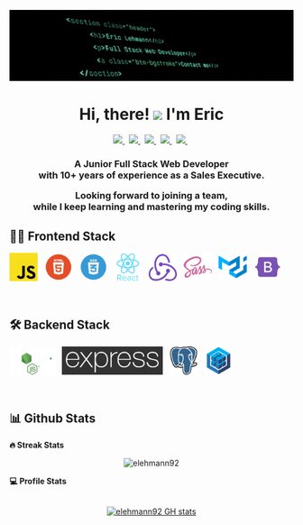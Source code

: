 ![banner](./BANNER.jpeg)

<h1 align="center">Hi, there! <img src="https://media.giphy.com/media/hvRJCLFzcasrR4ia7z/giphy.gif" width="25px">  I'm Eric</h1>

<p align="center">
  <a href="https://www.linkedin.com/in/eric-lehmann-g/?locale=en_US">
   <img src="https://img.icons8.com/color/48/000000/linkedin.png" width="3.5%"/>
    </a><span>&nbsp;</span>
  <a href="https://twitter.com/equitooo">
    <img src="https://img.icons8.com/color/48/000000/twitter.png" width="3.5%"/>
  </a><span>&nbsp;</span>
  <a href="https://www.instagram.com/elehmann92">
    <img src="https://img.icons8.com/fluent/48/000000/instagram-new.png" width="3.5%"/>
  </a><span>&nbsp;</span>
  <a href="mailto:e.lehmanng@gmail.com">
    <img src="https://img.icons8.com/fluent/48/000000/gmail.png" width="3.5%"/>
  </a><span>&nbsp;</span>
  <a href="https://github.com/elehmann92">
    <img src="https://img.icons8.com/fluent/48/000000/github.png" width="3.5%"/>
  </a><span>&nbsp;</span>
</p>
<h3 align="center"> A Junior Full Stack Web Developer <br> with 10+ years of experience as a Sales Executive. 

Looking forward to joining a team, <br> while I keep learning and mastering my coding skills.
</h3>

## 👨‍💻 Frontend Stack
<p>
    <img src="./tech_logos/javascript.png" width="50px"/>
    <span>&nbsp;</span>
    <img src="./tech_logos/html logo.webp" width="50px"/>
    <span>&nbsp;</span>
    <img src="./tech_logos/css logo.webp" width="50px"/>
    <span>&nbsp;</span>
    <img src="./tech_logos/react.webp" width="50px"/>
    <span>&nbsp;</span>
    <img src="./tech_logos/redux.png" width="50px"/>
    <span>&nbsp;</span>
    <img src="./tech_logos/sass.webp" width="50px"/>
    <span>&nbsp;</span>
    <img src="./tech_logos/material-ui.svg" width="50px"/>
    <span>&nbsp;</span>
    <img src="./tech_logos/bootstrap-256.png" width="50px"/>
</p>
<br>

## 🛠️ Backend Stack
<p>
    <img src="./tech_logos/node white.svg" height="50px"/>
    <span>&nbsp;</span>
    <img src="./tech_logos/express.png" height="50px"/>
    <span>&nbsp;</span>
    <img src="./tech_logos/postgre.webp" width="50px"/>
    <span>&nbsp;</span>
    <img src="./tech_logos/sequelize iso.webp" width="50px"/>
    <span>&nbsp;</span>
</p>
<br>



## 📊 Github Stats

<summary><b>🔥 Streak Stats</b></summary>
<p align="center"><img src="https://github-readme-streak-stats.herokuapp.com/?user=elehmann92&theme=algolia" alt="elehmann92" /></p>


  <summary><b>💻 Profile Stats</b></summary>
  <br/>
  <p align="center">
    <a href="https://github.com/anuraghazra/github-readme-stats"><img alt="elehmann92 GH stats" src="https://github-readme-stats.vercel.app/api?username=elehmann92&show_icons=true&theme=dark" height="192px"/></a>
<br/>
  &nbsp;
	<!-- 
<img src="https://github-readme-stats.vercel.app/api/top-langs?username=elehmann92&langs_count=10&show_icons=true&locale=en&layout=compact&theme=algolia" alt="7oSkaaa" height="192px"/>
  <br/>
  <b>Note:</b> Top languages is only a metric of the languages my public code consists of and doesn't reflect experience or skill level.
-->
		  
  </p>


<!--
**elehmann92/elehmann92** is a ✨ _special_ ✨ repository because its `README.md` (this file) appears on your GitHub profile.

Here are some ideas to get you started:

- 🔭 I’m currently working on ...
- 🌱 I’m currently learning ...
- 👯 I’m looking to collaborate on ...
- 🤔 I’m looking for help with ...
- 💬 Ask me about ...
- 📫 How to reach me: ...
- 😄 Pronouns: ...
- ⚡ Fun fact: ...
-->
